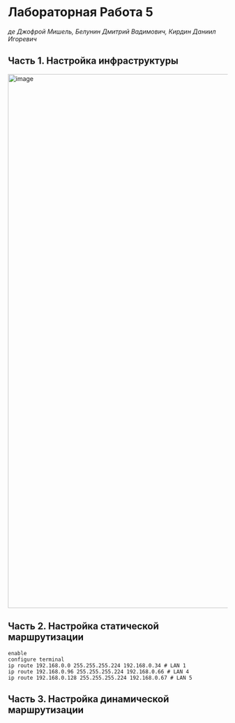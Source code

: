 # Лабораторная Работа 5
_де Джофрой Мишель, Белунин Дмитрий Вадимович, Кирдин Даниил Игоревич_

## Часть 1. Настройка инфраструктуры

<img width="1223" alt="image" src="https://github.com/user-attachments/assets/5409315d-3649-4896-9d31-d6cd16aae56b" />

## Часть 2. Настройка статической маршрутизации

```
enable
configure terminal
ip route 192.168.0.0 255.255.255.224 192.168.0.34 # LAN 1
ip route 192.168.0.96 255.255.255.224 192.168.0.66 # LAN 4
ip route 192.168.0.128 255.255.255.224 192.168.0.67 # LAN 5
```

## Часть 3. Настройка динамической маршрутизации 
